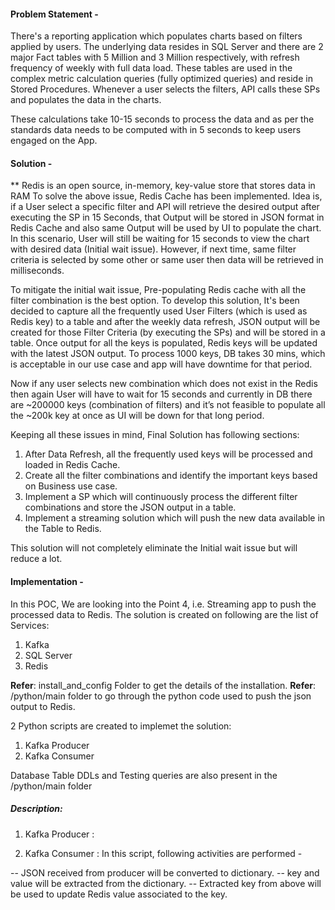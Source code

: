 #### Problem Statement - 

There's a reporting application which populates charts based on filters applied by users. The underlying data resides in SQL Server and there are 2 major Fact tables with 5 Million and 3 Million respectively, with refresh frequency of weekly with full data load. These tables are used in the complex metric calculation queries (fully optimized queries) and reside in Stored Procedures. Whenever a user selects the filters, API calls these SPs and populates the data in the charts.

These calculations take 10-15 seconds to process the data and as per the standards data needs to be computed with in 5 seconds to keep users engaged on the App.

#### Solution - 
** Redis is an open source, in-memory, key-value store that stores data in RAM
To solve the above issue, Redis Cache has been implemented. Idea is, if a User select a specific filter and API will retrieve the desired output after executing the SP in 15 Seconds, that Output will be stored in JSON format in Redis Cache and also same Output will be used by UI to populate the chart. In this scenario, User will still be waiting for 15 seconds to view the chart with desired data (Initial wait issue). However, if next time, same filter criteria is selected by some other or same user then data will be retrieved in milliseconds.

To mitigate the initial wait issue, Pre-populating Redis cache with all the filter combination is the best option. To develop this solution, It's been decided to capture all the frequently used User Filters (which is used as Redis key) to a table and after the weekly data refresh, JSON output will be created for those Filter Criteria (by executing the SPs) and will be stored in a table. Once output for all the keys is populated, Redis keys will be updated with the latest JSON output. To process 1000 keys, DB takes 30 mins, which is acceptable in our use case and app will have downtime for that period. 

Now if any user selects new combination which does not exist in the Redis then again User will have to wait for 15 seconds and currently in DB there are ~200000 keys (combination of filters) and it’s not feasible to populate all the ~200k key at once as UI will be down for that long period.

Keeping all these issues in mind, Final Solution has following sections:
1. After Data Refresh, all the frequently used keys will be processed and loaded in Redis Cache.
2. Create all the filter combinations and identify the important keys based on Business use case.
3. Implement a SP which will continuously process the different filter combinations and store the JSON output in a table.
4. Implement a streaming solution which will push the new data available in the Table to Redis. 

This solution will not completely eliminate the Initial wait issue but will reduce a lot. 


#### Implementation - 
In this POC, We are looking into the Point 4, i.e. Streaming app to push the processed data to Redis.
The solution is created on following are the list of Services:
1. Kafka
2. SQL Server
3. Redis

**Refer**: install_and_config Folder to get the details of the installation. 
**Refer**: /python/main folder to go through the python code used to push the json output to Redis. 

2 Python scripts are created to implemet the solution:
1. Kafka Producer
2. Kafka Consumer

Database Table DDLs and Testing queries are also present in the /python/main folder

##### Description:
1. Kafka Producer : 
 

2. Kafka Consumer : In this script, following activities are performed - 

-- JSON received from producer will be converted to dictionary.
-- key and value will be extracted from the dictionary.
-- Extracted key from above will be used to update Redis value associated to the key.
